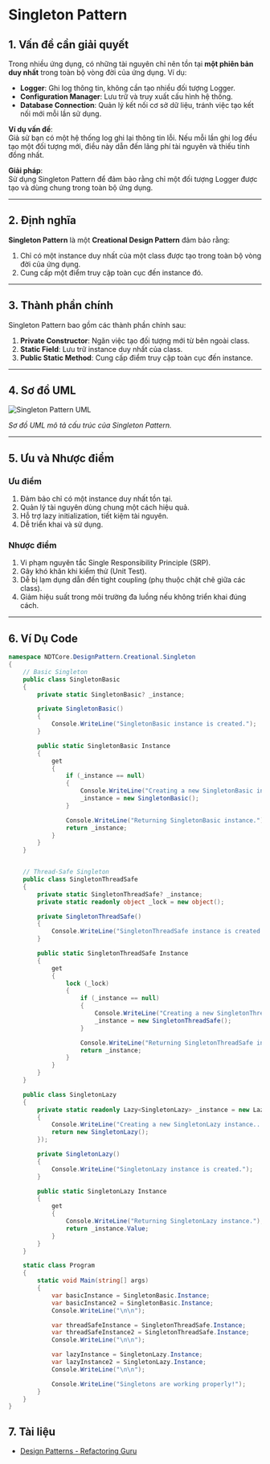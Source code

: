 ﻿# Singleton Pattern

## 1. Vấn đề cần giải quyết

Trong nhiều ứng dụng, có những tài nguyên chỉ nên tồn tại **một phiên bản duy nhất** trong toàn bộ vòng đời của ứng dụng. Ví dụ:

- **Logger**: Ghi log thông tin, không cần tạo nhiều đối tượng Logger.
- **Configuration Manager**: Lưu trữ và truy xuất cấu hình hệ thống.
- **Database Connection**: Quản lý kết nối cơ sở dữ liệu, tránh việc tạo kết nối mới mỗi lần sử dụng.

**Ví dụ vấn đề**:  
Giả sử bạn có một hệ thống log ghi lại thông tin lỗi. Nếu mỗi lần ghi log đều tạo một đối tượng mới, điều này dẫn đến lãng phí tài nguyên và thiếu tính đồng nhất.

**Giải pháp**:  
Sử dụng Singleton Pattern để đảm bảo rằng chỉ một đối tượng Logger được tạo và dùng chung trong toàn bộ ứng dụng.

---

## 2. Định nghĩa

**Singleton Pattern** là một **Creational Design Pattern** đảm bảo rằng:

1. Chỉ có một instance duy nhất của một class được tạo trong toàn bộ vòng đời của ứng dụng.
2. Cung cấp một điểm truy cập toàn cục đến instance đó.

---

## 3. Thành phần chính

Singleton Pattern bao gồm các thành phần chính sau:

1. **Private Constructor**: Ngăn việc tạo đối tượng mới từ bên ngoài class.
2. **Static Field**: Lưu trữ instance duy nhất của class.
3. **Public Static Method**: Cung cấp điểm truy cập toàn cục đến instance.

---

## 4. Sơ đồ UML

![Singleton Pattern UML](https://refactoring.guru/images/patterns/diagrams/singleton/structure-en.png)

_Sơ đồ UML mô tả cấu trúc của Singleton Pattern._

---

## 5. Ưu và Nhược điểm

### **Ưu điểm**

1. Đảm bảo chỉ có một instance duy nhất tồn tại.
2. Quản lý tài nguyên dùng chung một cách hiệu quả.
3. Hỗ trợ lazy initialization, tiết kiệm tài nguyên.
4. Dễ triển khai và sử dụng.

### **Nhược điểm**

1. Vi phạm nguyên tắc Single Responsibility Principle (SRP).
2. Gây khó khăn khi kiểm thử (Unit Test).
3. Dễ bị lạm dụng dẫn đến tight coupling (phụ thuộc chặt chẽ giữa các class).
4. Giảm hiệu suất trong môi trường đa luồng nếu không triển khai đúng cách.

---

## **6. Ví Dụ Code**

```csharp
namespace NDTCore.DesignPattern.Creational.Singleton
{
    // Basic Singleton
    public class SingletonBasic
    {
        private static SingletonBasic? _instance;

        private SingletonBasic()
        {
            Console.WriteLine("SingletonBasic instance is created.");
        }

        public static SingletonBasic Instance
        {
            get
            {
                if (_instance == null)
                {
                    Console.WriteLine("Creating a new SingletonBasic instance...");
                    _instance = new SingletonBasic();
                }

                Console.WriteLine("Returning SingletonBasic instance.");
                return _instance;
            }
        }
    }


    // Thread-Safe Singleton
    public class SingletonThreadSafe
    {
        private static SingletonThreadSafe? _instance;
        private static readonly object _lock = new object();

        private SingletonThreadSafe()
        {
            Console.WriteLine("SingletonThreadSafe instance is created.");
        }

        public static SingletonThreadSafe Instance
        {
            get
            {
                lock (_lock)
                {
                    if (_instance == null)
                    {
                        Console.WriteLine("Creating a new SingletonThreadSafe instance...");
                        _instance = new SingletonThreadSafe();
                    }

                    Console.WriteLine("Returning SingletonThreadSafe instance.");
                    return _instance;
                }
            }
        }
    }

    public class SingletonLazy
    {
        private static readonly Lazy<SingletonLazy> _instance = new Lazy<SingletonLazy>(() =>
        {
            Console.WriteLine("Creating a new SingletonLazy instance...");
            return new SingletonLazy();
        });

        private SingletonLazy()
        {
            Console.WriteLine("SingletonLazy instance is created.");
        }

        public static SingletonLazy Instance
        {
            get
            {
                Console.WriteLine("Returning SingletonLazy instance.");
                return _instance.Value;
            }
        }
    }

    static class Program
    {
        static void Main(string[] args)
        {
            var basicInstance = SingletonBasic.Instance;
            var basicInstance2 = SingletonBasic.Instance;
            Console.WriteLine("\n\n");

            var threadSafeInstance = SingletonThreadSafe.Instance;
            var threadSafeInstance2 = SingletonThreadSafe.Instance;
            Console.WriteLine("\n\n");

            var lazyInstance = SingletonLazy.Instance;
            var lazyInstance2 = SingletonLazy.Instance;
            Console.WriteLine("\n\n");

            Console.WriteLine("Singletons are working properly!");
        }
    }
}

```

## **7. Tài liệu**

- [Design Patterns - Refactoring Guru](https://refactoring.guru/design-patterns)
